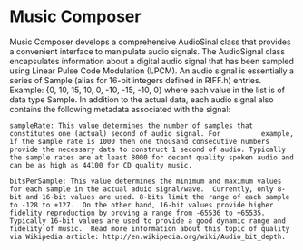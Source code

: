 Music Composer
======================
Music Composer develops a comprehensive AudioSinal class that provides a convenient interface to manipulate audio signals. The AudioSignal class encapsulates information about a digital audio signal that has been sampled using Linear Pulse Code Modulation (LPCM). An audio signal is essentially a series of Sample (alias for 16-bit integers defined in RIFF.h) entries.  Example: {0, 10, 15, 10, 0, -10, -15, -10, 0} where each value in the list is of data type Sample.  In addition to the actual data, each audio signal also contains the following metadata associated with the signal:

    sampleRate: This value determines the number of samples that constitutes one (actual) second of audio signal. For          example, if the sample rate is 1000 then one thousand consecutive numbers provide the necessary data to construct 1 second of audio. Typically the sample rates are at least 8000 for decent quality spoken audio and can be as high as 44100 for CD quality music.
    
    bitsPerSample: This value determines the minimum and maximum values for each sample in the actual aduio signal/wave.  Currently, only 8-bit and 16-bit values are used. 8-bits limit the range of each sample to -128 to +127.  On the other hand, 16-bit values provide higher fidelity reproduction by proving a range from -65536 to +65535.  Typically 16-bit values are used to provide a good dynamic range and fidelity of music.  Read more information about this topic of quality via Wikipedia article: http://en.wikipedia.org/wiki/Audio_bit_depth.
